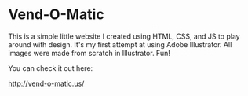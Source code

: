 # Vend-O-Matic

This is a simple little website I created using HTML, CSS, and JS to play around with design. It's my first attempt at using Adobe Illustrator. All images were made from scratch in Illustrator. Fun!

You can check it out here:

http://vend-o-matic.us/
